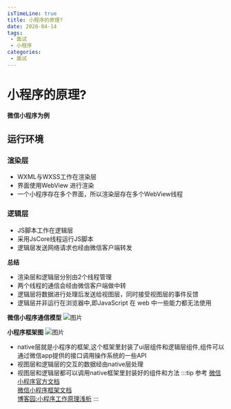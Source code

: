 ```yaml
---
isTimeLine: true
title: 小程序的原理?
date: 2020-04-14
tags:
 - 面试
 - 小程序
categories:
 - 面试
---
```

# 小程序的原理?
**微信小程序为例**

## 运行环境
### 渲染层
* WXML与WXSS工作在渲染层
* 界面使用WebView 进行渲染
* 一个小程序存在多个界面，所以渲染层存在多个WebView线程

### 逻辑层
* JS脚本工作在逻辑层
* 采用JsCore线程运行JS脚本
* 逻辑层发送网络请求也经由微信客户端转发

**总结**
* 渲染层和逻辑层分别由2个线程管理
* 两个线程的通信会经由微信客户端做中转
* 逻辑层将数据进行处理后发送给视图层，同时接受视图层的事件反馈
* 逻辑层并非运行在浏览器中,即JavaScript 在 web 中一些能力都无法使用

**微信小程序通信模型**
![图片](https://img.cdn.sugarat.top/mdImg/MTU4NjMyMjQ4MzQ5Mg==586322483492)

**小程序框架图**
![图片](https://img.cdn.sugarat.top/mdImg/MTU4NjMyMzEzNjU0OQ==586323136549)

* native层就是小程序的框架,这个框架里封装了ui层组件和逻辑层组件,组件可以通过微信app提供的接口调用操作系统的一些API
* 视图层和逻辑层的交互的数据经由native层处理
* 视图层和逻辑层都可以调用native框架里封装好的组件和方法
:::tip 参考
[微信小程序官方文档](https://developers.weixin.qq.com/miniprogram/dev/framework/quickstart/#%E5%B0%8F%E7%A8%8B%E5%BA%8F%E4%B8%8E%E6%99%AE%E9%80%9A%E7%BD%91%E9%A1%B5%E5%BC%80%E5%8F%91%E7%9A%84%E5%8C%BA%E5%88%AB)<br>
[微信小程序框架文档](https://developers.weixin.qq.com/miniprogram/dev/framework/MINA.html)<br>
[博客园:小程序工作原理浅析](https://www.cnblogs.com/SophiaLees/p/11409339.html)
:::


